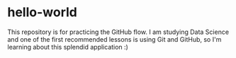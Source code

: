 # hello-world
This repository is for practicing the GitHub flow.
I am studying Data Science and one of the first recommended lessons is using Git and GitHub, so I'm learning about this splendid application :)
